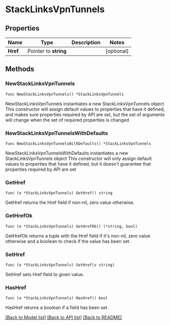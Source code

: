 # StackLinksVpnTunnels

## Properties

Name | Type | Description | Notes
------------ | ------------- | ------------- | -------------
**Href** | Pointer to **string** |  | [optional] 

## Methods

### NewStackLinksVpnTunnels

`func NewStackLinksVpnTunnels() *StackLinksVpnTunnels`

NewStackLinksVpnTunnels instantiates a new StackLinksVpnTunnels object
This constructor will assign default values to properties that have it defined,
and makes sure properties required by API are set, but the set of arguments
will change when the set of required properties is changed

### NewStackLinksVpnTunnelsWithDefaults

`func NewStackLinksVpnTunnelsWithDefaults() *StackLinksVpnTunnels`

NewStackLinksVpnTunnelsWithDefaults instantiates a new StackLinksVpnTunnels object
This constructor will only assign default values to properties that have it defined,
but it doesn't guarantee that properties required by API are set

### GetHref

`func (o *StackLinksVpnTunnels) GetHref() string`

GetHref returns the Href field if non-nil, zero value otherwise.

### GetHrefOk

`func (o *StackLinksVpnTunnels) GetHrefOk() (*string, bool)`

GetHrefOk returns a tuple with the Href field if it's non-nil, zero value otherwise
and a boolean to check if the value has been set.

### SetHref

`func (o *StackLinksVpnTunnels) SetHref(v string)`

SetHref sets Href field to given value.

### HasHref

`func (o *StackLinksVpnTunnels) HasHref() bool`

HasHref returns a boolean if a field has been set.


[[Back to Model list]](../README.md#documentation-for-models) [[Back to API list]](../README.md#documentation-for-api-endpoints) [[Back to README]](../README.md)


